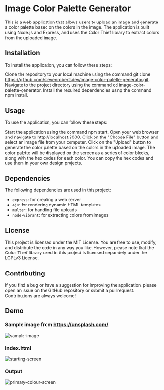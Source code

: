 # Image Color Palette Generator
This is a web application that allows users to upload an image and generate a color palette based on the colors in the image. The application is built using Node.js and Express, and uses the Color Thief library to extract colors from the uploaded image.

## Installation
To install the application, you can follow these steps:

Clone the repository to your local machine using the command git clone https://github.com/stevenrobertsdev/image-color-palette-generator.git.
Navigate to the project directory using the command cd image-color-palette-generator.
Install the required dependencies using the command npm install.

## Usage
To use the application, you can follow these steps:

Start the application using the command npm start.
Open your web browser and navigate to http://localhost:3000.
Click on the "Choose File" button and select an image file from your computer.
Click on the "Upload" button to generate the color palette based on the colors in the uploaded image.
The color palette will be displayed on the screen as a series of color blocks, along with the hex codes for each color. You can copy the hex codes and use them in your own design projects.

## Dependencies
The following dependencies are used in this project:

- `express`: for creating a web server
- `ejs`: for rendering dynamic HTML templates
- `multer`: for handling file uploads
- `node-vibrant`: for extracting colors from images

## License
This project is licensed under the MIT License. You are free to use, modify, and distribute the code in any way you like. However, please note that the Color Thief library used in this project is licensed separately under the LGPLv3 License.

## Contributing
If you find a bug or have a suggestion for improving the application, please open an issue on the GitHub repository or submit a pull request. Contributions are always welcome!

## Demo
### Sample image from https://unsplash.com/
![sample-image](https://user-images.githubusercontent.com/33123465/228214891-46cf245a-3e6d-4557-b1e6-b246f572a745.jpg)
### Index.html
![starting-screen](https://user-images.githubusercontent.com/33123465/228214938-84d2040a-3870-41eb-8a30-56ba5698109f.jpg)
### Output 
![primary-colour-screen](https://user-images.githubusercontent.com/33123465/228214978-f69ad55f-e236-413b-8a32-064e2f6b1ba4.jpg)


